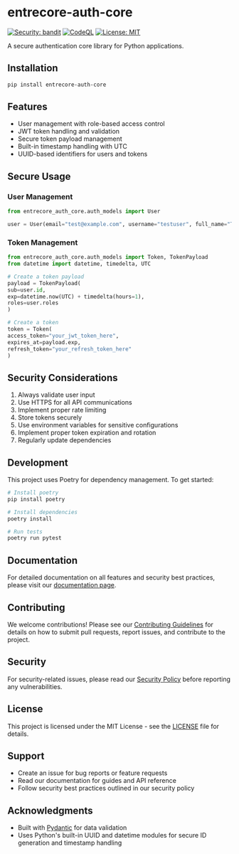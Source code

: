 # entrecore-auth-core

[![Security: bandit](https://img.shields.io/badge/security-bandit-yellow.svg)](https://github.com/PyCQA/bandit)
[![CodeQL](https://github.com/[YOUR_USERNAME]/entrecore-auth-core/workflows/CodeQL/badge.svg)](https://github.com/[YOUR_USERNAME]/entrecore-auth-core/actions?query=workflow%3ACodeQL)
[![License: MIT](https://img.shields.io/badge/License-MIT-yellow.svg)](https://opensource.org/licenses/MIT)

A secure authentication core library for Python applications.

## Installation

```bash
pip install entrecore-auth-core
```

## Features

- User management with role-based access control
- JWT token handling and validation
- Secure token payload management
- Built-in timestamp handling with UTC
- UUID-based identifiers for users and tokens

## Secure Usage

### User Management

```python
from entrecore_auth_core.auth_models import User

user = User(email="test@example.com", username="testuser", full_name="Test User",roles=["user"])
```

### Token Management

```python
from entrecore_auth_core.auth_models import Token, TokenPayload
from datetime import datetime, timedelta, UTC

# Create a token payload
payload = TokenPayload(
sub=user.id,
exp=datetime.now(UTC) + timedelta(hours=1),
roles=user.roles
)

# Create a token
token = Token(
access_token="your_jwt_token_here",
expires_at=payload.exp,
refresh_token="your_refresh_token_here"
)
```

## Security Considerations

1. Always validate user input
2. Use HTTPS for all API communications
3. Implement proper rate limiting
4. Store tokens securely
5. Use environment variables for sensitive configurations
6. Implement proper token expiration and rotation
7. Regularly update dependencies

## Development

This project uses Poetry for dependency management. To get started:

```bash
# Install poetry
pip install poetry

# Install dependencies
poetry install

# Run tests
poetry run pytest
```

## Documentation

For detailed documentation on all features and security best practices, please visit our [documentation page](docs/).

## Contributing

We welcome contributions! Please see our [Contributing Guidelines](CONTRIBUTING.md) for details on how to submit pull requests, report issues, and contribute to the project.

## Security

For security-related issues, please read our [Security Policy](SECURITY.md) before reporting any vulnerabilities.

## License

This project is licensed under the MIT License - see the [LICENSE](LICENSE) file for details.

## Support

- Create an issue for bug reports or feature requests
- Read our documentation for guides and API reference
- Follow security best practices outlined in our security policy

## Acknowledgments

- Built with [Pydantic](https://pydantic-docs.helpmanual.io/) for data validation
- Uses Python's built-in UUID and datetime modules for secure ID generation and timestamp handling



